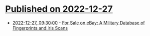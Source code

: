 # [Published on 2022-12-27](index.md)

* [2022-12-27, 09:30:00](https://yro.slashdot.org/story/22/12/27/0921245/for-sale-on-ebay-a-military-database-of-fingerprints-and-iris-scans?utm_source=rss1.0mainlinkanon&utm_medium=feed) - [For Sale on eBay: A Military Database of Fingerprints and Iris Scans](https://yro.slashdot.org/story/22/12/27/0921245/for-sale-on-ebay-a-military-database-of-fingerprints-and-iris-scans?utm_source=rss1.0mainlinkanon&utm_medium=feed)

